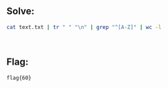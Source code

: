 ## Solve:

```bash
cat text.txt | tr " " "\n" | grep "^[A-Z]" | wc -l
```

<br/>

## Flag:
`flag{60}`
